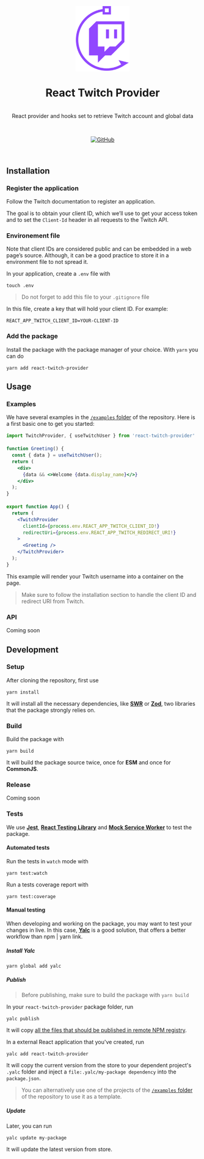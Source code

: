 <p align="center">
  <img src="logo.svg" width="140px" align="center" alt="React Twitch Provider logo" />
  <h1 align="center">React Twitch Provider</h1>
  <p align="center">
    <br/>
    React provider and hooks set to retrieve Twitch account and global data
  </p>
</p>
<br/>
<p align="center">
<a href="https://opensource.org/licenses"><img alt="GitHub" src="https://img.shields.io/github/license/vscav/react-twitch-provider"></a>
</p>

<br />

## Installation

### Register the application

Follow the Twitch documentation to register an application.

The goal is to obtain your client ID, which we’ll use to get your access token and to set the `Client-Id` header in all requests to the Twitch API.

### Environement file

Note that client IDs are considered public and can be embedded in a web page’s source. Although, it can be a good practice to store it in a environment file to not spread it.

In your application, create a `.env` file with

    touch .env

> Do not forget to add this file to your `.gitignore` file

In this file, create a key that will hold your client ID. For example:

    REACT_APP_TWITCH_CLIENT_ID=YOUR-CLIENT-ID

### Add the package

Install the package with the package manager of your choice. With `yarn` you can do

    yarn add react-twitch-provider

## Usage

### Examples

We have several examples in the [`/examples` folder]() of the repository. Here is a first basic one to get you started:

```jsx
import TwitchProvider, { useTwitchUser } from 'react-twitch-provider'

function Greeting() {
  const { data } = useTwitchUser();
  return (
    <div>
      {data && <>Welcome {data.display_name}</>}
    </div>
  );
}

export function App() {
  return (
    <TwitchProvider
      clientId={process.env.REACT_APP_TWITCH_CLIENT_ID!}
      redirectUri={process.env.REACT_APP_TWITCH_REDIRECT_URI!}
    >
      <Greeting />
    </TwitchProvider>
  );
}
```

This example will render your Twitch username into a container on the page.

> Make sure to follow the installation section to handle the client ID and redirect URI from Twitch.

### API

Coming soon

## Development

### Setup

After cloning the repository, first use

    yarn install

It will install all the necessary dependencies, like **<a href="https://swr.vercel.app/" target="_blank">SWR</a>** or **<a href="https://zod.dev/" target="_blank">Zod</a>**, two libraries that the package strongly relies on.

### Build

Build the package with

    yarn build

It will build the package source twice, once for **ESM** and once for **CommonJS**.

### Release

Coming soon

### Tests

We use **<a href="https://jestjs.io/" target="_blank">Jest</a>**, **<a href="https://testing-library.com/docs/react-testing-library/intro/" target="_blank">React Testing Library</a>** and **<a href="https://mswjs.io/" target="_blank">Mock Service Worker</a>** to test the package.

#### Automated tests

Run the tests in `watch` mode with

    yarn test:watch

Run a tests coverage report with

    yarn test:coverage

#### Manual testing

When developing and working on the package, you may want to test your changes in live. In this case, **<a href="https://github.com/wclr/yalc" target="_blank">Yalc</a>** is a good solution, that offers a better workflow than npm | yarn link.

##### Install Yalc

    yarn global add yalc

##### Publish

> Before publishing, make sure to build the package with `yarn build`

In your `react-twitch-provider` package folder, run

    yalc publish

It will copy [all the files that should be published in remote NPM registry](https://docs.npmjs.com/files/package.json#files).

In a external React application that you've created, run

    yalc add react-twitch-provider

It will copy the current version from the store to your dependent project's `.yalc` folder and inject a `file:.yalc/my-package dependency` into the `package.json`.

> You can alternatively use one of the projects of the [`/examples` folder]() of the repository to use it as a template.

##### Update

Later, you can run

    yalc update my-package

It will update the latest version from store.
